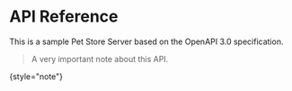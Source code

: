 # API Reference

This is a sample Pet Store Server based on the OpenAPI 3.0 specification.

> A very important note about this API.

{style="note"}

<!-- Use the <api-doc> element to generate the documentation for a few specific endpoints and methods with the same tag 
or <api-endpoint> element to generate the documentation for a specific endpoint and method.
See the subsections here for specific examples. -->